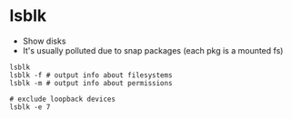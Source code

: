 # lsblk

- Show disks
- It's usually polluted due to snap packages (each pkg is a mounted fs)

```shell
lsblk
lsblk -f # output info about filesystems
lsblk -m # output info about permissions

# exclude loopback devices
lsblk -e 7
```
